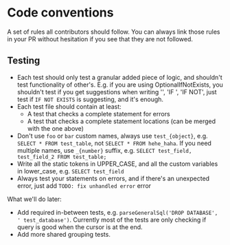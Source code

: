 # Code conventions

A set of rules all contributors should follow.
You can always link those rules in your PR without hesitation if you see that they are not followed.

## Testing

- Each test should only test a granular added piece of logic, and shouldn't test functionality of other's. E.g. if you are using OptionalIfNotExists, you shouldn't test if you get suggestions when writing '', 'IF ', 'IF NOT', just test if `IF NOT EXISTS` is suggesting, and it's enough.
- Each test file should contain at least:
  - A test that checks a complete statement for errors
  - A test that checks a complete statement locations (can be merged with the one above)
- Don't use `foo` or `bar` custom names, always use `test_{object}`, e.g. `SELECT * FROM test_table`, not `SELECT * FROM hehe_haha`. If you need multiple names, use `_{number}` suffix, e.g. `SELECT test_field, test_field_2 FROM test_table;`
- Write all the static tokens in UPPER_CASE, and all the custom variables in lower_case, e.g. `SELECT test_field`
- Always test your statements on errors, and if there's an unexpected error, just add `TODO: fix unhandled error` error

What we'll do later:

- Add required in-between tests, e.g. `parseGeneralSql('DROP DATABASE', ' test_database')`. Currently most of the tests are only checking if query is good when the cursor is at the end.
- Add more shared grouping tests.
